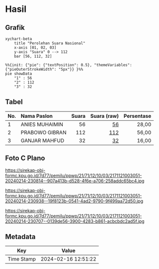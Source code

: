 # Hasil

## Grafik

```mermaid
xychart-beta
    title "Perolehan Suara Nasional"
    x-axis [01, 02, 03]
    y-axis "Suara" 0 --> 112
    bar [56, 112, 32]
```

```mermaid
%%{init: {"pie": {"textPosition": 0.5}, "themeVariables": {"pieOuterStrokeWidth": "5px"}} }%%
pie showData
    "1" : 56
    "2" : 112
    "3" : 32
```

## Tabel

| No. | Nama Paslon    | Suara | Suara (raw) | Persentase |
|:--- |:-------------- | -----:| -----------:| ----------:|
| 1   | ANIES MUHAIMIN | 56    | [56][p-1]   | 28,00      |
| 2   | PRABOWO GIBRAN | 112   | [112][p-2]  | 56,00      |
| 3   | GANJAR MAHFUD  | 32    | [32][p-3]   | 16,00      |


[p-1]: https://github.com/gigit-pemilu/pemilu-2024/blob/main/pilpres/hitung-suara/sub/21-kepulauan-riau/sub/71-kota-batam/sub/12-batu-aji/sub/1003-kibing/sub/051-tps/sub/paslon-1.txt
[p-2]: https://github.com/gigit-pemilu/pemilu-2024/blob/main/pilpres/hitung-suara/sub/21-kepulauan-riau/sub/71-kota-batam/sub/12-batu-aji/sub/1003-kibing/sub/051-tps/sub/paslon-2.txt
[p-3]: https://github.com/gigit-pemilu/pemilu-2024/blob/main/pilpres/hitung-suara/sub/21-kepulauan-riau/sub/71-kota-batam/sub/12-batu-aji/sub/1003-kibing/sub/051-tps/sub/paslon-3.txt

## Foto C Plano

https://sirekap-obj-formc.kpu.go.id/7d77/pemilu/ppwp/21/71/12/10/03/2171121003051-20240214-230814--907a413b-d528-4f6e-a706-258addc65bc4.jpg

https://sirekap-obj-formc.kpu.go.id/7d77/pemilu/ppwp/21/71/12/10/03/2171121003051-20240214-230938--19f8123b-0541-4ad2-9790-9f499aa72d50.jpg

https://sirekap-obj-formc.kpu.go.id/7d77/pemilu/ppwp/21/71/12/10/03/2171121003051-20240214-230707--0139de56-3900-4283-b861-acbcbdc2ad5f.jpg


## Metadata

| Key        | Value               |
| ---------- | ------------------- |
| Time Stamp | 2024-02-16 12:51:22 |



